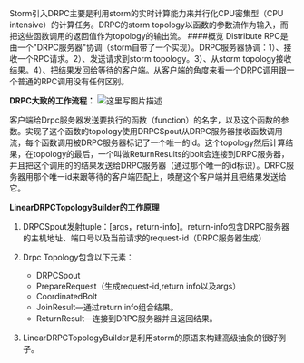 Storm引入DRPC主要是利用storm的实时计算能力来并行化CPU密集型（CPU intensive）的计算任务。DRPC的storm topology以函数的参数流作为输入，而把这些函数调用的返回值作为topology的输出流。
####概览
Distribute RPC是由一个"DRPC服务器"协调（storm自带了一个实现）。DRPC服务器协调：1）、接收一个RPC请求。2）、发送请求到storm topology。3）、从storm topology接收结果。4）、把结果发回给等待的客户端。从客户端的角度来看一个DRPC调用跟一个普通的RPC调用没有任何区别。

**DRPC大致的工作流程：**
![这里写图片描述](http://img.blog.csdn.net/20151021124839979)

客户端给Drpc服务器发送要执行的函数（function）的名字，以及这个函数的参数。实现了这个函数的topology使用DRPCSpout从DRPC服务器接收函数调用流，每个函数调用被DRPC服务器标记了一个唯一的id。这个topology然后计算结果，在topology的最后，一个叫做ReturnResults的bolt会连接到DRPC服务器，并且把这个调用的的结果发送给DRPC服务器（通过那个唯一的id标识）。DRPC服务器用那个唯一id来跟等待的客户端匹配上，唤醒这个客户端并且把结果发送给它。

**LinearDRPCTopologyBuilder的工作原理**

 1. DRPCSpout发射tuple：[args，return-info]。return-info包含DRPC服务器的主机地址、端口号以及当前请求的request-id（DRPC服务器生成）
 
 2. Drpc Topology包含以下元素：
	- DRPCSpout
    - PrepareRequest（生成request-id,return info以及args）
    - CoordinatedBolt 
    - JoinResult—通过return info组合结果。
    - ReturnResult—连接到DRPC服务器并且返回结果。
 3. LinearDRPCTopologyBuilder是利用storm的原语来构建高级抽象的很好例子。
 
    
  
